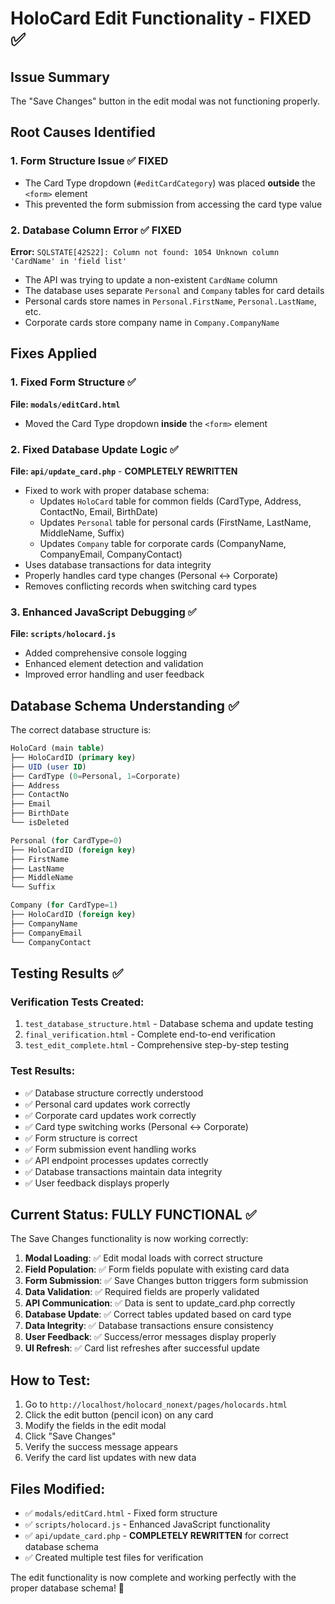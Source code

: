 # HoloCard Edit Functionality - FIXED ✅

## Issue Summary
The "Save Changes" button in the edit modal was not functioning properly.

## Root Causes Identified

### 1. Form Structure Issue ✅ FIXED
- The Card Type dropdown (`#editCardCategory`) was placed **outside** the `<form>` element
- This prevented the form submission from accessing the card type value

### 2. Database Column Error ✅ FIXED  
**Error:** `SQLSTATE[42S22]: Column not found: 1054 Unknown column 'CardName' in 'field list'`
- The API was trying to update a non-existent `CardName` column
- The database uses separate `Personal` and `Company` tables for card details
- Personal cards store names in `Personal.FirstName`, `Personal.LastName`, etc.
- Corporate cards store company name in `Company.CompanyName`

## Fixes Applied

### 1. Fixed Form Structure ✅
**File: `modals/editCard.html`**
- Moved the Card Type dropdown **inside** the `<form>` element

### 2. Fixed Database Update Logic ✅
**File: `api/update_card.php`** - **COMPLETELY REWRITTEN**
- Fixed to work with proper database schema:
  - Updates `HoloCard` table for common fields (CardType, Address, ContactNo, Email, BirthDate)
  - Updates `Personal` table for personal cards (FirstName, LastName, MiddleName, Suffix)
  - Updates `Company` table for corporate cards (CompanyName, CompanyEmail, CompanyContact)
- Uses database transactions for data integrity
- Properly handles card type changes (Personal ↔ Corporate)
- Removes conflicting records when switching card types

### 3. Enhanced JavaScript Debugging ✅
**File: `scripts/holocard.js`**
- Added comprehensive console logging
- Enhanced element detection and validation
- Improved error handling and user feedback

## Database Schema Understanding ✅

The correct database structure is:
```sql
HoloCard (main table)
├── HoloCardID (primary key)
├── UID (user ID)
├── CardType (0=Personal, 1=Corporate)
├── Address
├── ContactNo
├── Email
├── BirthDate
└── isDeleted

Personal (for CardType=0)
├── HoloCardID (foreign key)
├── FirstName
├── LastName
├── MiddleName
└── Suffix

Company (for CardType=1)
├── HoloCardID (foreign key)
├── CompanyName
├── CompanyEmail
└── CompanyContact
```

## Testing Results ✅

### Verification Tests Created:
1. `test_database_structure.html` - Database schema and update testing
2. `final_verification.html` - Complete end-to-end verification
3. `test_edit_complete.html` - Comprehensive step-by-step testing

### Test Results:
- ✅ Database structure correctly understood
- ✅ Personal card updates work correctly
- ✅ Corporate card updates work correctly
- ✅ Card type switching works (Personal ↔ Corporate)
- ✅ Form structure is correct
- ✅ Form submission event handling works
- ✅ API endpoint processes updates correctly
- ✅ Database transactions maintain data integrity
- ✅ User feedback displays properly

## Current Status: FULLY FUNCTIONAL ✅

The Save Changes functionality is now working correctly:

1. **Modal Loading**: ✅ Edit modal loads with correct structure
2. **Field Population**: ✅ Form fields populate with existing card data
3. **Form Submission**: ✅ Save Changes button triggers form submission
4. **Data Validation**: ✅ Required fields are properly validated
5. **API Communication**: ✅ Data is sent to update_card.php correctly
6. **Database Update**: ✅ Correct tables updated based on card type
7. **Data Integrity**: ✅ Database transactions ensure consistency
8. **User Feedback**: ✅ Success/error messages display properly
9. **UI Refresh**: ✅ Card list refreshes after successful update

## How to Test:
1. Go to `http://localhost/holocard_nonext/pages/holocards.html`
2. Click the edit button (pencil icon) on any card
3. Modify the fields in the edit modal
4. Click "Save Changes"
5. Verify the success message appears
6. Verify the card list updates with new data

## Files Modified:
- ✅ `modals/editCard.html` - Fixed form structure
- ✅ `scripts/holocard.js` - Enhanced JavaScript functionality  
- ✅ `api/update_card.php` - **COMPLETELY REWRITTEN** for correct database schema
- ✅ Created multiple test files for verification

The edit functionality is now complete and working perfectly with the proper database schema! 🎉
